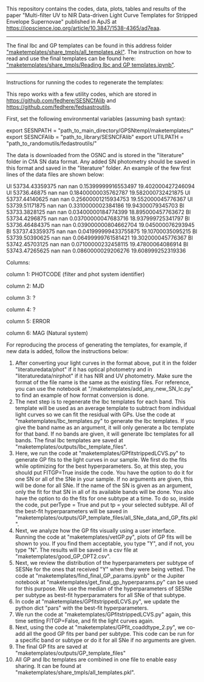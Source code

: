 This repository contains the codes, data, plots, tables and results of the paper "Multi-filter UV to NIR Data-driven Light Curve Templates for Stripped Envelope Supernovae" published in ApJS at https://iopscience.iop.org/article/10.3847/1538-4365/ad7eaa.

------------------------------------------------------------------------------------------------------------------------------------------------

The final Ibc and GP templates can be found in this address folder ["maketemplates/share_tmpls/all_templates.pkl"](https://github.com/fedhere/GPSNtempl/blob/main/maketemplates/share_tmpls/all_templates.pkl).
The instruction on how to read and use the final templates can be found here: ["maketemplates/share_tmpls/Reading Ibc and GP templates.ipynb"](https://github.com/fedhere/GPSNtempl/blob/main/maketemplates/share_tmpls/Reading%20Ibc%20and%20GP%20templates.ipynb).

------------------------------------------------------------------------------------------------------------------------------------------------

Instructions for running the codes to regenerate the templates:

This repo works with a few utility codes, which are stored in https://github.com/fedhere/SESNCfAlib and https://github.com/fedhere/fedsastroutils.


First, set the following environmental variables (assuming bash syntax):

export SESNPATH = "path_to_main_directory/GPSNtempl/maketemplates/"
export SESNCFAlib = "path_to_library/SESNCFAlib"
export UTILPATH = "path_to_randomutils/fedastroutils/"


The data is downloaded from the OSNC and is stored in the "literature" folder in CfA SN data format. Any added SN photometry should be saved in this format and saved in the "literature" folder. An example of the few first lines of the data files are shown below:

Ul 53734.43359375 nan nan 0.15399999916553497 19.402000427246094
Ul 53736.46875 nan nan 0.18400000035762787 19.582000732421875
Ul 53737.44140625 nan nan 0.25600001215934753 19.552000045776367
Ul 53739.51171875 nan nan 0.3310000002384186 19.94300079345703
Bl 53733.3828125 nan nan 0.03400000184774399 18.895000457763672
Bl 53734.4296875 nan nan 0.03700000047683716 18.937999725341797
Bl 53736.46484375 nan nan 0.039000000804662704 19.045000076293945
Bl 53737.43359375 nan nan 0.041999999433755875 19.10700035095215
Bl 53739.50390625 nan nan 0.06499999761581421 19.302000045776367
Bl 53742.45703125 nan nan 0.07100000232458115 19.47800064086914
Bl 53743.47265625 nan nan 0.0860000029206276 19.608999252319336

Columns:

column 1: PHOTCODE (filter and phot system identifier)

column 2: MJD

column 3: ?

column 4: ?

column 5: ERROR

column 6: MAG (Natural system)


For reproducing the process of generating the templates, for example, if new data is added, follow the instructions below:

1) After converting your light curves in the format above, put it in the folder "literaturedata/phot" if it has optical photometry and in "literaturedata/nirphot" if it has NIR and UV photometry. Make sure the format of the file name is the same as the existing files. For reference, you can use the notebook at "/maketemplates/add_any_new_SN_lc.py" to find an example of how format conversion is done.
2) The next step is to regenerate the Ibc templates for each band. This template will be used as an average template to subtract from individual light curves so we can fit the residual with GPs. Use the code at "maketemplates/Ibc_templates.py" to generate the Ibc templates. If you give the band name as an argument, it will only generate a Ibc template for that band. If no bands are given, it will generate Ibc templates for all bands. The final Ibc templates are saved at "maketemplates/outputs/Ibc_template_files".
3) Here, we run the code at "maketemplates/GPfitstrippedLCVS.py" to generate GP fits to the light curves in our sample. We first do the fits while optimizing for the best hyperparameters. So, at this step, you should put FITGP=True inside the code. You have the option to do it for one SN or all of the SNe in your sample. If no arguments are given, this will be done for all SNe. If the name of the SN is given as an argument, only the fit for that SN in all of its available bands will be done. You also have the option to do the fits for one subtype at a time. To do so, inside the code, put perType = True and put tp = your selected subtype. All of the best-fit hyperparameters will be saved in "maketemplates/outputs/GP_template_files/all_SNe_data_and_GP_fits.pkl".
4) Next, we analyze how the GP fits visually using a user interface. Running the code at "maketemplates/vetGP.py", plots of GP fits will be shown to you. If you find them acceptable, you type "Y", and if not, you type "N". The results will be saved in a csv file at "maketemplates/good_GP_OPT2.csv".
5) Next, we review the distribution of the hyperparameters per subtype of SESNe for the ones that received "Y" when they were being vetted. The code at "maketemplates/find_final_GP_params.ipynb" or the Jupiter notebook at "maketemplates/get_final_gp_hyperparams.py" can be used for this purpose. We use the median of the hyperparameters of SESNe per subtype as best-fit hyperparamaters for all SNe of that subtype.
6) In code at "maketemplates/GPfitstrippedLCVS.py", we update the python dict "pars" with the best-fit hyperparameters.
7) We run the code at "maketemplates/GPfitstrippedLCVS.py" again, this time setting FITGP=False, and fit the light curves again.
8) Next, using the code at "maketemplates/GPfit_coaddtype_2.py", we co-add all the good GP fits per band per subtype. This code can be run for a specific band or subtype or do it for all SNe if no arguments are given.
9) The final GP fits are saved at "maketemplates/outputs/GP_template_files"
10) All GP and Ibc templates are combined in one file to enable easy sharing. It can be found at "maketemplates/share_tmpls/all_templates.pkl".


